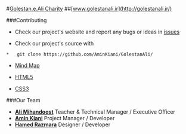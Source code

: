 #[Golestan.e.Ali Charity](https://github.com/AminKiani/GolestanAli/)
##[www.golestanali.ir](http://golestanali.ir/)


###Contributing

* Check our project's website and report any bugs or ideas in [issues](https://github.com/AminKiani/GolestanAli/issues/)

* Check our project's source with
```
*   git clone https://github.com/AminKiani/GolestanAli/
```
* [Mind Map](https://github.com/AminKiani/GolestanAli/blob/master/MindMap.swf)

* [HTML5](http://en.wikipedia.org/wiki/Html5)
* [CSS3](https://developer.mozilla.org/en-US/docs/CSS/CSS_Reference)


###Our Team
* [**Ali Mihandoost**](http://github.com/AliMD) Teacher & Technical Manager / Executive Officer
* [**Amin Kiani**](https://github.com/AminKiani) Project Manager / Developer
* [**Hamed Razmara**](https://github.com/hamedrazmara) Designer  / Developer